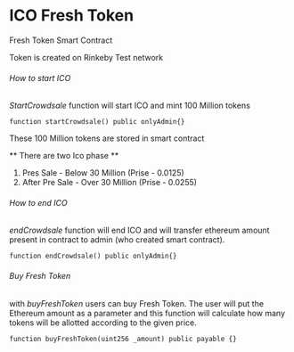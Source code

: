 # ICO Fresh Token

Fresh Token Smart Contract

Token is created on Rinkeby Test network

###### How to start ICO

*StartCrowdsale* function will start ICO and mint 100 Million tokens

```
function startCrowdsale() public onlyAdmin{}
```


These 100 Million tokens are stored in smart contract

** There are two Ico phase **
1. Pres Sale - Below 30 Million (Prise - 0.0125)
2. After Pre Sale - Over 30 Million (Prise - 0.0255)

###### How to end ICO

*endCrowdsale* function will end ICO and will transfer ethereum amount present in contract 
to admin (who created smart contract).

```
function endCrowdsale() public onlyAdmin{}
```

###### Buy Fresh Token

with *buyFreshToken* users can buy Fresh Token. The user will put the Ethereum amount as a parameter and this function will calculate how many tokens will be allotted according to the given price.

```
function buyFreshToken(uint256 _amount) public payable {}
```